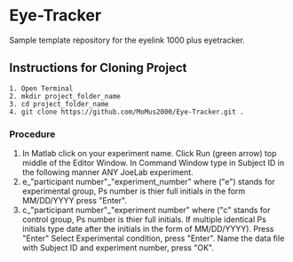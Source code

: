 # Eye-Tracker
Sample template repository for the eyelink 1000 plus eyetracker.

## Instructions for Cloning Project
```
1. Open Terminal
2. mkdir project_folder_name
3. cd project_folder_name
4. git clone https://github.com/MoMus2000/Eye-Tracker.git .
```

### Procedure 
1. In Matlab click on your experiment name. Click Run (green arrow) top middle of the Editor Window. In Command Window type in Subject ID in the following manner ANY JoeLab experiment.
2. e_"participant number"\_"experiment_number" where ("e") stands for experimental group, Ps number is thier full initials in the form MM/DD/YYYY press "Enter".
3. c_"participant number"\_"experiment number" where ("c" stands for control group, Ps number is thier full initials. If multiple identical Ps initials type date after the initials in the form of MM/DD/YYYY). Press "Enter"
Select Experimental condition, press "Enter". Name the data file with Subject ID and experiment number, press "OK".